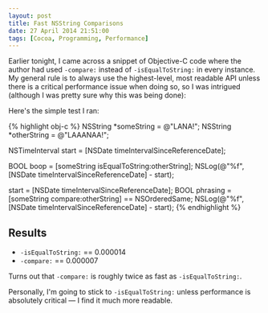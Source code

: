 ```yaml
---
layout: post
title: Fast NSString Comparisons
date: 27 April 2014 21:51:00
tags: [Cocoa, Programming, Performance]
---
```


Earlier tonight, I came across a snippet of Objective-C code where the author had used `-compare:` instead of `-isEqualToString:` in every instance. My general rule is to always use the highest-level, most readable API unless there is a critical performance
issue when doing so, so I was intrigued (although I was pretty sure why this was being done):

Here's the simple test I ran:

{% highlight obj-c %}
NSString *someString = @"LANA!";
NSString *otherString = @"LAAANAA!";

NSTimeInterval start = [NSDate timeIntervalSinceReferenceDate];

BOOL boop = [someString isEqualToString:otherString];
NSLog(@"%f", [NSDate timeIntervalSinceReferenceDate] - start);

start = [NSDate timeIntervalSinceReferenceDate];
BOOL phrasing = [someString compare:otherString] == NSOrderedSame;
NSLog(@"%f", [NSDate timeIntervalSinceReferenceDate] - start);
{% endhighlight %}

## Results

- `-isEqualToString:` == 0.000014
- `-compare:` == 0.000007

Turns out that `-compare:` is roughly twice as fast as `-isEqualToString:`.

Personally, I'm going to stick to `-isEqualToString:` unless performance is absolutely critical — I find it much more readable.
